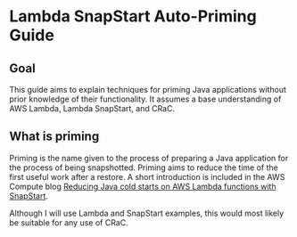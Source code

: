 # Lambda SnapStart Auto-Priming Guide

## Goal

This guide aims to explain techniques for priming Java applications without prior knowledge of their functionality. It assumes a base understanding of AWS Lambda, Lambda SnapStart, and CRaC.

## What is priming

Priming is the name given to the process of preparing a Java application for the process of being snapshotted. Priming aims to reduce the time of the first useful work after a restore. A short introduction is included in the AWS Compute blog [Reducing Java cold starts on AWS Lambda functions with SnapStart](https://aws.amazon.com/blogs/compute/reducing-java-cold-starts-on-aws-lambda-functions-with-snapstart/).

Although I will use Lambda and SnapStart examples, this would most likely be suitable for any use of CRaC.


